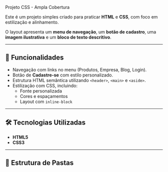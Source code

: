 Projeto CSS - Ampla Cobertura

Este é um projeto simples criado para praticar **HTML** e **CSS**, com foco em estilização e alinhamento.

O layout apresenta um **menu de navegação**, um **botão de cadastro**, uma **imagem ilustrativa** e um **bloco de texto descritivo**.

---

## 🚀 Funcionalidades
- Navegação com links no menu (Produtos, Empresa, Blog, Login).
- Botão de **Cadastre-se** com estilo personalizado.
- Estrutura HTML semântica utilizando `<header>`, `<main>` e `<aside>`.
- Estilização com CSS, incluindo:
  - Fonte personalizada
  - Cores e espaçamentos
  - Layout com `inline-block`

---

## 🛠️ Tecnologias Utilizadas
- **HTML5**
- **CSS3**

---

## 📂 Estrutura de Pastas
